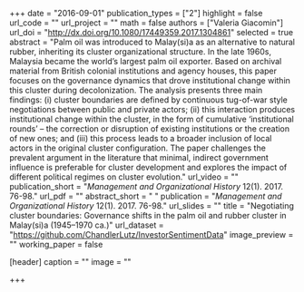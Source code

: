 +++
date = "2016-09-01"
publication_types = ["2"]
highlight = false
url_code = ""
url_project = ""
math = false
authors = ["Valeria Giacomin"]
url_doi = "http://dx.doi.org/10.1080/17449359.2017.1304861"
selected = true
abstract = "Palm oil was introduced to Malay(si)a as an alternative to natural rubber, inheriting its cluster organizational structure. In the late 1960s, Malaysia became the world’s largest palm oil exporter. Based on archival material from British colonial institutions and agency houses, this paper focuses on the governance dynamics that drove institutional change within this cluster during decolonization. The analysis presents three main findings: (i) cluster boundaries are defined by continuous tug-of-war style negotiations between public and private actors; (ii) this interaction produces institutional change within the cluster, in the form of cumulative ‘institutional rounds’ – the correction or disruption of existing institutions or the creation of new ones; and (iii) this process leads to a broader inclusion of local actors in the original cluster configuration. The paper challenges the prevalent argument in the literature that minimal, indirect government influence is preferable for cluster development and explores the impact of different political regimes on cluster evolution."
url_video = ""
publication_short = "*Management and Organizational History* 12(1). 2017. 76-98."
url_pdf = ""
abstract_short = " "
publication = "*Management and Organizational History* 12(1). 2017. 76-98."
url_slides = ""
title = "Negotiating cluster boundaries: Governance shifts in the palm oil and rubber cluster in Malay(si)a (1945–1970 ca.)"
url_dataset = "https://github.com/ChandlerLutz/InvestorSentimentData"
image_preview = ""
working_paper = false

[header]
  caption = ""
  image = ""

+++
